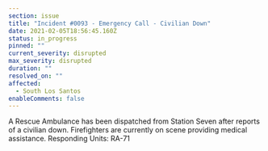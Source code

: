 ```yaml
---
section: issue
title: "Incident #0093 - Emergency Call - Civilian Down"
date: 2021-02-05T18:56:45.160Z
status: in_progress
pinned: ""
current_severity: disrupted
max_severity: disrupted
duration: ""
resolved_on: ""
affected:
  - South Los Santos
enableComments: false
---
```

A Rescue Ambulance has been dispatched from Station Seven after reports of a civilian down. Firefighters are currently on scene providing medical assistance.
Responding Units: RA-71